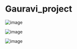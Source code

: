 # Gauravi_project

![image](https://user-images.githubusercontent.com/82627741/215318389-537b72dd-90ac-46f6-aa91-3bd93e04aa3b.png)


![image](https://user-images.githubusercontent.com/82627741/215318444-f09218f0-aceb-4daa-afdf-efafef345156.png)

![image](https://user-images.githubusercontent.com/82627741/215318472-82138439-14b6-468d-8155-efae5b085f76.png)


